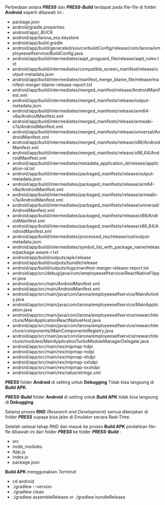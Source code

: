 Perbedaan antara <b><i>PRESS</i></b> dan <b><i>PRESS-Build</i></b> terdapat pada file-file di folder <b>Android</b> seperti dibawah ini :

- package.json
- android/gradle.properties
- android/app/\_BUCK
- android/app/larona_ess.keystore
- android/app/build.gradle
- android/app/build/generated/source/buildConfig/release/com/larona/employeeselfservice/BuildConfig.java
- android/app/build/intermediates/aapt_proguard_file/release/aapt_rules.txt
- android/app/build/intermediates/compatible_screen_manifest/release/output-metadata.json
- android/app/build/intermediates/manifest_merge_blame_file/release/manifest-merger-blame-release-report.txt
- android/app/build/intermediates/merged_manifest/release/AndroidManifest.xml
- android/app/build/intermediates/merged_manifests/release/output-metadata.json
- android/app/build/intermediates/merged_manifests/release/arm64-v8a/AndroidManifest.xml
- android/app/build/intermediates/merged_manifests/release/armeabi-v7a/AndroidManifest.xml
- android/app/build/intermediates/merged_manifests/release/universal/AndroidManifest.xml
- android/app/build/intermediates/merged_manifests/release/x86/AndroidManifest.xml
- android/app/build/intermediates/merged_manifests/release/x86_64/AndroidManifest.xml
- android/app/build/intermediates/metadata_application_id/release/application-id.txt
- android/app/build/intermediates/packaged_manifests/release/output-metadata.json
- android/app/build/intermediates/packaged_manifests/release/arm64-v8a/AndroidManifest.xml
- android/app/build/intermediates/packaged_manifests/release/armeabi-v7a/AndroidManifest.xml
- android/app/build/intermediates/packaged_manifests/release/universal/AndroidManifest.xml
- android/app/build/intermediates/packaged_manifests/release/x86/AndroidManifest.xml
- android/app/build/intermediates/packaged_manifests/release/x86_64/AndroidManifest.xml
- android/app/build/intermediates/processed_res/release/out/output-metadata.json
- android/app/build/intermediates/symbol_list_with_package_name/release/package-aware-r.txt
- android/app/build/outputs/apk/release
- android/app/build/outputs/bundle/release
- android/app/build/outputs/logs/manifest-merger-release-report.txt
- android/app/src/debug/java/com/employeeselfservice/ReactNativeFlipper.java
- android/app/src/main/AndroidManifest.xml
- android/app/src/main/AndroidManifest.xml
- android/app/src/main/java/com/larona/employeeselfservice/MainActivity.java
- android/app/src/main/java/com/larona/employeeselfservice/MainApplication.java
- android/app/src/main/java/com/larona/employeeselfservice/newarchitecture/MainApplicationReactNativeHost.java
- android/app/src/main/java/com/larona/employeeselfservice/newarchitecture/components/MainComponentsRegistry.java
- android/app/src/main/java/com/larona/employeeselfservice/newarchitecture/modules/MainApplicationTurboModuleManagerDelegate.java
- android/app/src/main/res/mipmap-hdpi
- android/app/src/main/res/mipmap-mdpi
- android/app/src/main/res/mipmap-xhdpi
- android/app/src/main/res/mipmap-xxhdpi
- android/app/src/main/res/mipmap-xxxhdpi
- android/app/src/main/res/value/strings.xml

<b><i>PRESS</i></b> folder <b>Android</b> di setting untuk <b>Debugging</b> Tidak bisa langsung di <b>Build APK</b>.

<b><i>PRESS-Build</i></b> folder <b>Android</b> di setting untuk <b>Build APK</b> tidak bisa langsung di <b>Debugging</b>.

Selama proses <b>RND</b> _(Research and Development)_ semua dikerjakan di folder <b><i>PRESS</i></b> supaya bisa jalan di Emulator secara Real-Time.

Setelah selesai tahap RND dan masuk ke proses <b>Build APK</b> pindahkan file-fle dibawah ini dari folder <b><i>PRESS</i></b> ke folder <b><i>PRESS-Build</i></b> :

- src
- node_modules
- App.js
- index.js
- package.json

<b>Build APK</b> menggunakian <i>Terminal</i>

- cd android
- ./gradlew --version
- ./gradlew clean
- ./gradlew assembleRelease or ./gradlew bundleRelease
